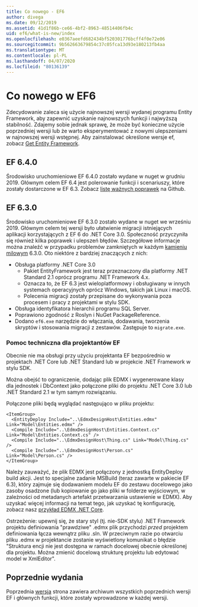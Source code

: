 ```yaml
---
title: Co nowego - EF6
author: divega
ms.date: 09/12/2019
ms.assetid: 41d1f86b-ce66-4bf2-8963-48514406fb4c
uid: ef6/what-is-new/index
ms.openlocfilehash: e0367aeefd682434bf520301776bcff4f0e72e06
ms.sourcegitcommit: 9b562663679854c37c05fca13d93e180213fb4aa
ms.translationtype: MT
ms.contentlocale: pl-PL
ms.lasthandoff: 04/07/2020
ms.locfileid: "80136139"
---
```

# <a name="whats-new-in-ef6"></a>Co nowego w EF6

Zdecydowanie zaleca się użycie najnowszej wersji wydanej programu Entity Framework, aby zapewnić uzyskanie najnowszych funkcji i najwyższą stabilność.
Zdajemy sobie jednak sprawę, że może być konieczne użycie poprzedniej wersji lub że warto eksperymentować z nowymi ulepszeniami w najnowszej wersji wstępnej.
Aby zainstalować określone wersje ef, zobacz [Get Entity Framework](~/ef6/fundamentals/install.md).

## <a name="ef-640"></a>EF 6.4.0

Środowisko uruchomieniowe EF 6.4.0 zostało wydane w nuget w grudniu 2019. Głównym celem EF 6.4 jest polerowanie funkcji i scenariuszy, które zostały dostarczone w EF 6.3. Zobacz [listę ważnych poprawek](https://github.com/dotnet/ef6/milestone/14?closed=1) na Github.

## <a name="ef-630"></a>EF 6.3.0

Środowisko uruchomieniowe EF 6.3.0 zostało wydane w nuget we wrześniu 2019. Głównym celem tej wersji było ułatwienie migracji istniejących aplikacji korzystających z EF 6 do .NET Core 3.0. Społeczność przyczyniła się również kilka poprawek i ulepszeń błędów. Szczegółowe informacje można znaleźć w przypadku problemów zamkniętych w każdym [kamieniu milowym](https://github.com/aspnet/EntityFramework6/milestones?state=closed) 6.3.0. Oto niektóre z bardziej znaczących z nich:

- Obsługa platformy .NET Core 3.0
  - Pakiet EntityFramework jest teraz przeznaczony dla platformy .NET Standard 2.1 oprócz programu .NET Framework 4.x.
  - Oznacza to, że EF 6.3 jest wieloplatformowy i obsługiwany w innych systemach operacyjnych oprócz Windows, takich jak Linux i macOS.
  - Polecenia migracji zostały przepisane do wykonywania poza procesem i pracy z projektami w stylu SDK.
- Obsługa identyfikatora hierarchii programu SQL Server.
- Poprawiono zgodność z Roslyn i NuGet PackageReference.
- Dodano `ef6.exe` narzędzie do włączania, dodawania, tworzenia skryptów i stosowania migracji z zestawów. Zastępuje to `migrate.exe`.

### <a name="ef-designer-support"></a>Pomoc techniczna dla projektantów EF

Obecnie nie ma obsługi przy użyciu projektanta EF bezpośrednio w projektach .NET Core lub .NET Standard lub w projekcie .NET Framework w stylu SDK. 

Można obejść to ograniczenie, dodając plik EDMX i wygenerowane klasy dla jednostek i DbContext jako połączone pliki do projektu .NET Core 3.0 lub .NET Standard 2.1 w tym samym rozwiązaniu.

Połączone pliki będą wyglądać następująco w pliku projektu:

``` csproj 
<ItemGroup>
  <EntityDeploy Include="..\EdmxDesignHost\Entities.edmx" Link="Model\Entities.edmx" />
  <Compile Include="..\EdmxDesignHost\Entities.Context.cs" Link="Model\Entities.Context.cs" />
  <Compile Include="..\EdmxDesignHost\Thing.cs" Link="Model\Thing.cs" />
  <Compile Include="..\EdmxDesignHost\Person.cs" Link="Model\Person.cs" />
</ItemGroup>
```

Należy zauważyć, że plik EDMX jest połączony z jednostką EntityDeploy build akcji. Jest to specjalne zadanie MSBuild (teraz zawarte w pakiecie EF 6.3), który zajmuje się dodawaniem modelu EF do zestawu docelowego jako zasoby osadzone (lub kopiowanie go jako pliki w folderze wyjściowym, w zależności od metadanych artefakt przetwarzania ustawienie w EDMX). Aby uzyskać więcej informacji na temat tego, jak uzyskać tę konfigurację, zobacz nasz [przykład EDMX .NET Core](https://aka.ms/EdmxDotNetCoreSample).

Ostrzeżenie: upewnij się, że stary styl (tj. nie-SDK stylu) .NET Framework projektu definiowania "prawdziwe" .edmx plik przychodzi _przed_ projektem definiowania łącza wewnątrz pliku .sln. W przeciwnym razie po otwarciu pliku .edmx w projektancie zostanie wyświetlony komunikat o błędzie "Struktura encji nie jest dostępna w ramach docelowej obecnie określonej dla projektu. Można zmienić docelową strukturę projektu lub edytować model w XmlEditor".

## <a name="past-releases"></a>Poprzednie wydania

Poprzednia [wersja](past-releases.md) strona zawiera archiwum wszystkich poprzednich wersji EF i głównych funkcji, które zostały wprowadzone w każdej wersji.
